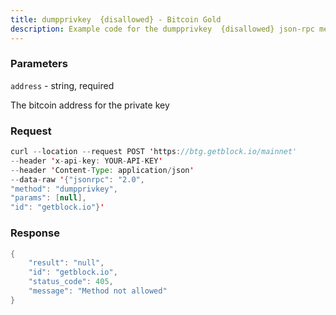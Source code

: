 ```yaml
---
title: dumpprivkey  {disallowed} - Bitcoin Gold
description: Example code for the dumpprivkey  {disallowed} json-rpc method. Сomplete guide on how to use dumpprivkey  {disallowed} json-rpc in GetBlock.io Web3 documentation.
---
```


### Parameters


`address` - string, required

The bitcoin address for the private key

### Request

``` java
curl --location --request POST 'https://btg.getblock.io/mainnet' 
--header 'x-api-key: YOUR-API-KEY' 
--header 'Content-Type: application/json' 
--data-raw '{"jsonrpc": "2.0",
"method": "dumpprivkey",
"params": [null],
"id": "getblock.io"}'
```

###  Response

``` java
{
    "result": "null",
    "id": "getblock.io",
    "status_code": 405,
    "message": "Method not allowed"
}
```

